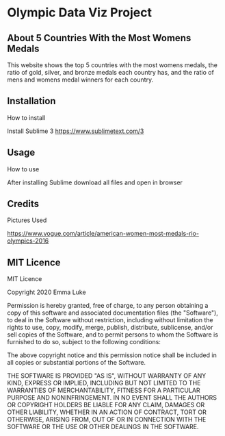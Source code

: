 # Olympic Data Viz Project

## About 5 Countries With the Most Womens Medals

This website shows the top 5 countries with the most womens medals, the ratio of gold, silver, and bronze medals each country has, and the ratio of mens and womens medal winners for each country. 


## Installation
How to install

Install Sublime 3 https://www.sublimetext.com/3


## Usage
How to use

After installing Sublime download all files and  open in browser


## Credits
Pictures Used

https://www.vogue.com/article/american-women-most-medals-rio-olympics-2016


## MIT Licence
MIT Licence

Copyright 2020 Emma Luke

Permission is hereby granted, free of charge, to any person obtaining a copy of this software and associated documentation files (the "Software"), to deal in the Software without restriction, including without limitation the rights to use, copy, modify, merge, publish, distribute, sublicense, and/or sell copies of the Software, and to permit persons to whom the Software is furnished to do so, subject to the following conditions:

The above copyright notice and this permission notice shall be included in all copies or substantial portions of the Software.

THE SOFTWARE IS PROVIDED "AS IS", WITHOUT WARRANTY OF ANY KIND, EXPRESS OR IMPLIED, INCLUDING BUT NOT LIMITED TO THE WARRANTIES OF MERCHANTABILITY, FITNESS FOR A PARTICULAR PURPOSE AND NONINFRINGEMENT. IN NO EVENT SHALL THE AUTHORS OR COPYRIGHT HOLDERS BE LIABLE FOR ANY CLAIM, DAMAGES OR OTHER LIABILITY, WHETHER IN AN ACTION OF CONTRACT, TORT OR OTHERWISE, ARISING FROM, OUT OF OR IN CONNECTION WITH THE SOFTWARE OR THE USE OR OTHER DEALINGS IN THE SOFTWARE.
